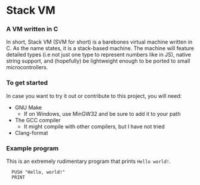 # Stack VM
### A VM written in C

In short, Stack VM (SVM for short) is a barebones virtual machine written in C. As the name states, it is a stack-based machine. The machine will feature detailed types (i.e not just one type to represent numbers like in JS), native string support, and (hopefully) be lightweight enough to be ported to small microcontrollers. 

### To get started
In case you want to try it out or contribute to this project, you will need:

- GNU Make
  - If on Windows, use MinGW32 and be sure to add it to your path
- The GCC compiler
  - It might compile with other compilers, but I have not tried
- Clang-format

### Example program
This is an extremely rudimentary program that prints `Hello world!`.
```assembly
  PUSH "Hello, world!"
  PRINT
```

